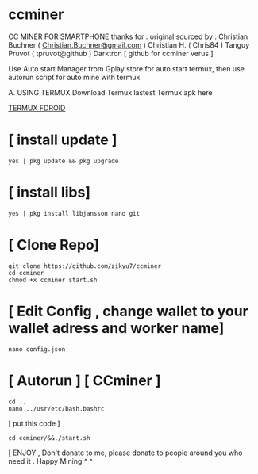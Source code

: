 # ccminer
CC MINER FOR SMARTPHONE
thanks for :
original sourced by : 
   Christian Buchner ( Christian.Buchner@gmail.com )
   Christian H. ( Chris84 )
   Tanguy Pruvot ( tpruvot@github )
   Darktron [ github for ccminer verus ]

Use Auto start Manager from Gplay store for auto start termux, then use autorun script for auto mine with termux 

A. USING TERMUX 
Download Termux lastest Termux apk here

<a href=https://f-droid.org/repo/com.termux_1020.apk>TERMUX FDROID</a> <br>

# [ install update ]
```
yes | pkg update && pkg upgrade
```

# [ install libs]
```
yes | pkg install libjansson nano git
```

# [ Clone Repo]
```
git clone https://github.com/zikyu7/ccminer
cd ccminer
chmod +x ccminer start.sh

```
# [ Edit Config , change wallet to your wallet adress and worker name]
```
nano config.json
```

# [ Autorun ] [ CCminer ]

```
cd ..
nano ../usr/etc/bash.bashrc
```

[ put this code ]
```
cd ccminer/&&./start.sh

```

[ ENJOY , Don't donate to me, please donate to people around you who need it  . Happy Mining ^_^ 
